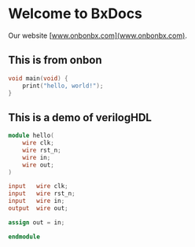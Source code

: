 # Welcome to BxDocs

Our website [www.onbonbx.com](www.onbonbx.com).



## This is from onbon

```c
void main(void) {
	print("hello, world!");
}
```



## This is a demo of verilogHDL

```verilog
module hello(
	wire clk;
	wire rst_n;
	wire in;
	wire out;
)

input	wire clk;
input	wire rst_n;
input	wire in;
output	wire out;

assign out = in;

endmodule
```

